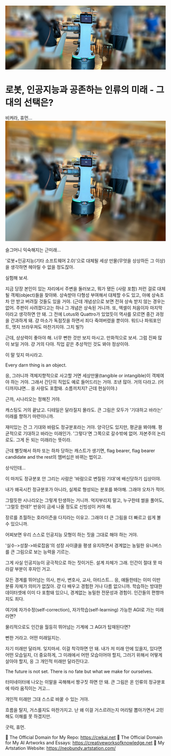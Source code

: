 ![img_53.png](../images/img_53.png)

# 로봇, 인공지능과 공존하는 인류의 미래 - 그대의 선택은?

비켜라, 휴먼...
![img_54.png](../images/img_54.png)

슬그머니 익숙해지는 근미래...

'로봇+인공지능(기타 소프트웨어 2.0)'으로 대체될 세상 만물(무엇을 상상하든 그 이상)을 생각하면 헤아릴 수 없을 정도잖아.

실험해 보셔.

지금 당장 본인이 있는 자리에서 주변을 둘러보고, 뭐가 됐든 (사람 포함) 저런 걸로 대체될 객체(object)들을 찾아봐. 상속받아 다형성 부여해서 대체할 수도 있고, 아예 상속조차 안 받고 버려질 것들도 있을 거야. (근데 개념상으로 보면 전혀 상속 받지 않는 경우는 없어. 주판이 사려졌다고는 하나 그 개념은 상속된 거니까. 또, 엑셀이 처음이자 마지막이라고 생각하면 안 돼. 그 전에 Lotus와 Quattro가 있었듯이 역사를 모르면 중간 과정을 간과하게 돼. 걍 마소가 독점짓을 하면서 죄다 죽여버렸을 뿐이야. 워드나 파워포인트, 엣지 브라우져도 마찬가지야. 그치 빌?)

근데, 상상력이 좋아야 해. 너무 뻔한 것만 보지 마시고. 만화적으로 보셔. 그럼 진짜 많이 보일 거야. 걍 거의 다야. 직업 같은 추상적인 것도 봐야 정상이야.

이 말 잊지 마시라고. 

Every darn thing is an object. 

응, 그러니까 객체지향적으로 사고할 거면 세상만물(tangible or intangible)이 객체여야 하는 거야. 그래서 간단히 직업도 예로 들어드리는 거야. 조낸 많아. 거의 다라고. (어디까지냐면... 응 사랑도 포함돼. 소름끼치지? 근데 현실이야.)

근까, 시나리오는 정해진 거야.

캐스팅도 거의 끝났고. 디테일은 달라질지 몰라도. 큰 그림은 모두가 '기대하고 바라는' 미래를 향하기 마련이니까.

재미있는 건 그 기대와 바람도 정규분포라는 거야. 양극단도 있지만, 평균을 봐야해. 평균적으로 기대하고 바라는 미래인가. '그렇다'면 그쪽으로 갈수밖에 없어. 자본주의 논리로도. 그게 돈 되는 미래라는 뜻이라.

근데 뻘짓해서 하차 또는 하차 당하는 캐스트가 생기면, flag bearer, flag bearer candidate and the rest의 멤버십은 바뀌는 법이고.

상식인데...

이 마저도 정규분포 안 그리는 사람은 '바람으로 변질된 기대'에 배신당하기 십상이야.

내가 왜곡시킨 정규분포가 아니라, 실제로 형성되는 분포를 봐야해. 그래야 오차가 적어.

그럴듯한 시나리오는 그렇게 탄생하는 거니까. 억지부리지 말고, 누구한테 썰을 풀어도, '그럴듯 한데?' 반응이 금세 나올 정도로 신빙성이 커야 해.

장르를 초월하는 호라이즌을 다지라는 이유고. 그래야 더 큰 그림을 더 빠르고 쉽게 볼 수 있으니까.

어찌보면 우리 스스로 인공지능 모형이 하는 짓을 그대로 해야 하는 거야.

'실수->성찰->바로잡음'의 성장 사이클을 평생 유지하면서 경계없는 농밀한 유니버스를 큰 그림으로 보는 능력을 기르는.

그게 사실 인공지능이 궁극적으로 하는 짓이거든. 설계 자체가 그래. 인간이 절대 못 따라갈 부분이 후자인 거고. 

모든 경계를 뛰어넘는 의사, 판사, 변호사, 교사, 아티스트... 응, 얘들한테는 이미 이딴 분류 자체가 의미가 없잖아. 걍 다 배우고 경험한 거나 다름 없으니까. 학습하는 방대한 데이터셋에 이미 다 포함돼 있으니, 경계없는 농밀한 전문성과 경험이. 인간들의 편향까지도 죄다.

여기에 자가수정(self-correction), 자가학습(self-learning) 가능한 AGI로 가는 미래라면?

물리적으로도 인간을 월등히 뛰어넘는 기계에 그 AGI가 탑재된다면?

뻔한 거라고. 어떤 미래일지는.

자기 미래만 달라져. 잊지마셔. 이걸 착각하면 안 돼. 내가 저 미래 안에 있을지, 있다면 어떤 모습일지, 더 중요하게, 그 미래에서 어떤 모습이어야 할지, 그러기 위해서 어떻게 살아야 할지, 응 그 개인적 미래만 달라진다고.

The future is not set. There is no fate but what we make for ourselves.

터미네이터에 나오는 이말을 곡해해서 짱구짓 하면 안 돼. 큰 그림은 온 인류의 정규분포에 따라 움직이는 거고...

개인적 미래만 그대 스스로 바꿀 수 있는 거야. 

흐름을 탈지, 거스를지도 마찬가지고. 난 왜 이걸 거스르려는지 머리털 뽑아가면서 고민해도 이해를 못 하겠지만.

굿럭, 휴먼.

🔗 The Official Domain for My Repo: https://cwkai.net
🔗 The Official Domain for My AI Artworks and Essays: https://creativeworksofknowledge.net
🔗 My Artstation Website: https://neobundy.artstation.com/